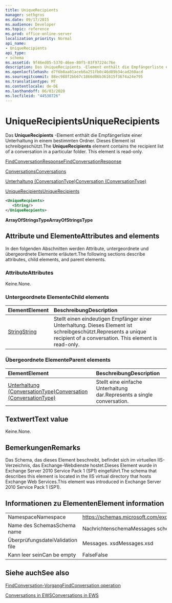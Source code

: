 ```yaml
---
title: UniqueRecipients
manager: sethgros
ms.date: 09/17/2015
ms.audience: Developer
ms.topic: reference
ms.prod: office-online-server
localization_priority: Normal
api_name:
- UniqueRecipients
api_type:
- schema
ms.assetid: 9f46ed05-5370-46ee-80f5-83f97224c76e
description: Das UniqueRecipients -Element enthält die Empfängerliste einer Unterhaltung in einem bestimmten Ordner. Dieses Element ist schreibgeschützt.
ms.openlocfilehash: d7f6b0aa01aceb6a251fb0c46d89b34cad260acd
ms.sourcegitcommit: 88ec988f2bb67c1866d06b361615f3674a24e795
ms.translationtype: MT
ms.contentlocale: de-DE
ms.lasthandoff: 06/03/2020
ms.locfileid: "44530726"
---
```

# <a name="uniquerecipients"></a><span data-ttu-id="ebaf8-104">UniqueRecipients</span><span class="sxs-lookup"><span data-stu-id="ebaf8-104">UniqueRecipients</span></span>

<span data-ttu-id="ebaf8-p102">Das **UniqueRecipients** -Element enthält die Empfängerliste einer Unterhaltung in einem bestimmten Ordner. Dieses Element ist schreibgeschützt.</span><span class="sxs-lookup"><span data-stu-id="ebaf8-p102">The **UniqueRecipients** element contains the recipient list of a conversation in a particular folder. This element is read-only.</span></span> 
  
[<span data-ttu-id="ebaf8-107">FindConversationResponse</span><span class="sxs-lookup"><span data-stu-id="ebaf8-107">FindConversationResponse</span></span>](findconversationresponse.md)
  
[<span data-ttu-id="ebaf8-108">Conversations</span><span class="sxs-lookup"><span data-stu-id="ebaf8-108">Conversations</span></span>](conversations-ex15websvcsotherref.md)
  
[<span data-ttu-id="ebaf8-109">Unterhaltung (ConversationType)</span><span class="sxs-lookup"><span data-stu-id="ebaf8-109">Conversation (ConversationType)</span></span>](conversation-conversationtype.md)
  
[<span data-ttu-id="ebaf8-110">UniqueRecipients</span><span class="sxs-lookup"><span data-stu-id="ebaf8-110">UniqueRecipients</span></span>](uniquerecipients.md)
  
```XML
<UniqueRecpients>
   <String/>
</UniqueRecpients>
```

 <span data-ttu-id="ebaf8-111">**ArrayOfStringsType**</span><span class="sxs-lookup"><span data-stu-id="ebaf8-111">**ArrayOfStringsType**</span></span>
## <a name="attributes-and-elements"></a><span data-ttu-id="ebaf8-112">Attribute und Elemente</span><span class="sxs-lookup"><span data-stu-id="ebaf8-112">Attributes and elements</span></span>

<span data-ttu-id="ebaf8-113">In den folgenden Abschnitten werden Attribute, untergeordnete und übergeordnete Elemente erläutert.</span><span class="sxs-lookup"><span data-stu-id="ebaf8-113">The following sections describe attributes, child elements, and parent elements.</span></span>
  
### <a name="attributes"></a><span data-ttu-id="ebaf8-114">Attribute</span><span class="sxs-lookup"><span data-stu-id="ebaf8-114">Attributes</span></span>

<span data-ttu-id="ebaf8-115">Keine.</span><span class="sxs-lookup"><span data-stu-id="ebaf8-115">None.</span></span>
  
### <a name="child-elements"></a><span data-ttu-id="ebaf8-116">Untergeordnete Elemente</span><span class="sxs-lookup"><span data-stu-id="ebaf8-116">Child elements</span></span>

|<span data-ttu-id="ebaf8-117">**Element**</span><span class="sxs-lookup"><span data-stu-id="ebaf8-117">**Element**</span></span>|<span data-ttu-id="ebaf8-118">**Beschreibung**</span><span class="sxs-lookup"><span data-stu-id="ebaf8-118">**Description**</span></span>|
|:-----|:-----|
|[<span data-ttu-id="ebaf8-119">String</span><span class="sxs-lookup"><span data-stu-id="ebaf8-119">String</span></span>](string.md) <br/> |<span data-ttu-id="ebaf8-p103">Stellt einen eindeutigen Empfänger einer Unterhaltung. Dieses Element ist schreibgeschützt.</span><span class="sxs-lookup"><span data-stu-id="ebaf8-p103">Represents a unique recipient of a conversation. This element is read-only.</span></span>  <br/> |
   
### <a name="parent-elements"></a><span data-ttu-id="ebaf8-122">Übergeordnete Elemente</span><span class="sxs-lookup"><span data-stu-id="ebaf8-122">Parent elements</span></span>

|<span data-ttu-id="ebaf8-123">**Element**</span><span class="sxs-lookup"><span data-stu-id="ebaf8-123">**Element**</span></span>|<span data-ttu-id="ebaf8-124">**Beschreibung**</span><span class="sxs-lookup"><span data-stu-id="ebaf8-124">**Description**</span></span>|
|:-----|:-----|
|[<span data-ttu-id="ebaf8-125">Unterhaltung (ConversationType)</span><span class="sxs-lookup"><span data-stu-id="ebaf8-125">Conversation (ConversationType)</span></span>](conversation-conversationtype.md) <br/> |<span data-ttu-id="ebaf8-126">Stellt eine einfache Unterhaltung dar.</span><span class="sxs-lookup"><span data-stu-id="ebaf8-126">Represents a single conversation.</span></span>  <br/> |
   
## <a name="text-value"></a><span data-ttu-id="ebaf8-127">Textwert</span><span class="sxs-lookup"><span data-stu-id="ebaf8-127">Text value</span></span>

<span data-ttu-id="ebaf8-128">Keine.</span><span class="sxs-lookup"><span data-stu-id="ebaf8-128">None.</span></span>
  
## <a name="remarks"></a><span data-ttu-id="ebaf8-129">Bemerkungen</span><span class="sxs-lookup"><span data-stu-id="ebaf8-129">Remarks</span></span>

<span data-ttu-id="ebaf8-130">Das Schema, das dieses Element beschreibt, befindet sich im virtuellen IIS-Verzeichnis, das Exchange-Webdienste hostet.Dieses Element wurde in Exchange Server 2010 Service Pack 1 (SP1) eingeführt.</span><span class="sxs-lookup"><span data-stu-id="ebaf8-130">The schema that describes this element is located in the IIS virtual directory that hosts Exchange Web Services.This element was introduced in Exchange Server 2010 Service Pack 1 (SP1).</span></span>
  
## <a name="element-information"></a><span data-ttu-id="ebaf8-131">Informationen zu Elementen</span><span class="sxs-lookup"><span data-stu-id="ebaf8-131">Element information</span></span>

|||
|:-----|:-----|
|<span data-ttu-id="ebaf8-132">Namespace</span><span class="sxs-lookup"><span data-stu-id="ebaf8-132">Namespace</span></span>  <br/> |https://schemas.microsoft.com/exchange/services/2006/messages  <br/> |
|<span data-ttu-id="ebaf8-133">Name des Schemas</span><span class="sxs-lookup"><span data-stu-id="ebaf8-133">Schema name</span></span>  <br/> |<span data-ttu-id="ebaf8-134">Nachrichtenschema</span><span class="sxs-lookup"><span data-stu-id="ebaf8-134">Messages schema</span></span>  <br/> |
|<span data-ttu-id="ebaf8-135">Überprüfungsdatei</span><span class="sxs-lookup"><span data-stu-id="ebaf8-135">Validation file</span></span>  <br/> |<span data-ttu-id="ebaf8-136">Messages. xsd</span><span class="sxs-lookup"><span data-stu-id="ebaf8-136">Messages.xsd</span></span>  <br/> |
|<span data-ttu-id="ebaf8-137">Kann leer sein</span><span class="sxs-lookup"><span data-stu-id="ebaf8-137">Can be empty</span></span>  <br/> |<span data-ttu-id="ebaf8-138">False</span><span class="sxs-lookup"><span data-stu-id="ebaf8-138">False</span></span>  <br/> |
   
## <a name="see-also"></a><span data-ttu-id="ebaf8-139">Siehe auch</span><span class="sxs-lookup"><span data-stu-id="ebaf8-139">See also</span></span>



[<span data-ttu-id="ebaf8-140">FindConversation-Vorgang</span><span class="sxs-lookup"><span data-stu-id="ebaf8-140">FindConversation operation</span></span>](findconversation-operation.md)


[<span data-ttu-id="ebaf8-141">Conversations in EWS</span><span class="sxs-lookup"><span data-stu-id="ebaf8-141">Conversations in EWS</span></span>](https://msdn.microsoft.com/library/91e64629-db6c-4c94-9dcb-d386232e8467%28Office.15%29.aspx)

